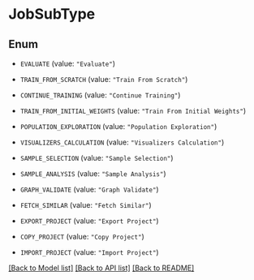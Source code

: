 # JobSubType

## Enum


* `EVALUATE` (value: `"Evaluate"`)

* `TRAIN_FROM_SCRATCH` (value: `"Train From Scratch"`)

* `CONTINUE_TRAINING` (value: `"Continue Training"`)

* `TRAIN_FROM_INITIAL_WEIGHTS` (value: `"Train From Initial Weights"`)

* `POPULATION_EXPLORATION` (value: `"Population Exploration"`)

* `VISUALIZERS_CALCULATION` (value: `"Visualizers Calculation"`)

* `SAMPLE_SELECTION` (value: `"Sample Selection"`)

* `SAMPLE_ANALYSIS` (value: `"Sample Analysis"`)

* `GRAPH_VALIDATE` (value: `"Graph Validate"`)

* `FETCH_SIMILAR` (value: `"Fetch Similar"`)

* `EXPORT_PROJECT` (value: `"Export Project"`)

* `COPY_PROJECT` (value: `"Copy Project"`)

* `IMPORT_PROJECT` (value: `"Import Project"`)


[[Back to Model list]](../README.md#documentation-for-models) [[Back to API list]](../README.md#documentation-for-api-endpoints) [[Back to README]](../README.md)


